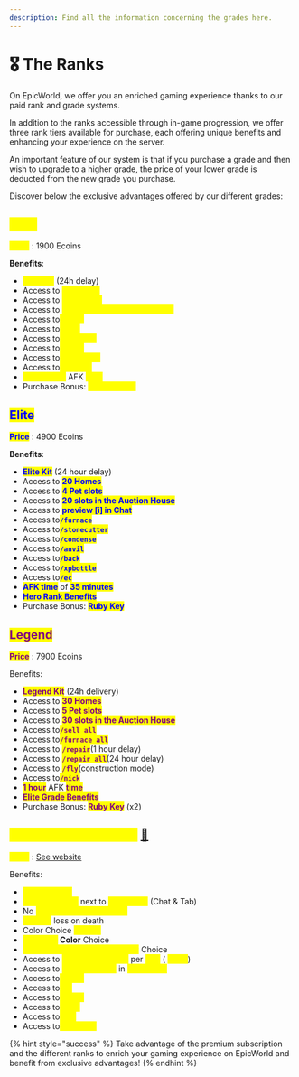 ```yaml
---
description: Find all the information concerning the grades here.
---
```


# 🎖️ The Ranks

On EpicWorld, we offer you an enriched gaming experience thanks to our paid rank and grade systems.

In addition to the ranks accessible through in-game progression, we offer three rank tiers available for purchase, each offering unique benefits and enhancing your experience on the server.

An important feature of our system is that if you purchase a grade and then wish to upgrade to a higher grade, the price of your lower grade is deducted from the new grade you purchase.

Discover below the exclusive advantages offered by our different grades:

## <mark style="color:yellow;">Hero</mark>

<mark style="color:yellow;">**Price**</mark> : 1900 Ecoins

**Benefits**:

* <mark style="color:yellow;">**Hero Kit**</mark> (24h delay)
* Access to <mark style="color:yellow;">**10 Homes**</mark>
* Access to <mark style="color:yellow;">**3 Pet slots**</mark>
* Access to <mark style="color:yellow;">**10 slots in the Auction House**</mark>
* Access to<mark style="color:yellow;">**`/craft`**</mark>
* Access to<mark style="color:yellow;">**`/fire`**</mark>
* Access to<mark style="color:yellow;">**`/pweather`**</mark>
* Access to<mark style="color:yellow;">**`/ptime`**</mark>
* Access to<mark style="color:yellow;">**`/sell hand`**</mark>
* Access to<mark style="color:yellow;">**`/tpahere`**</mark>
* <mark style="color:yellow;">**25 minutes**</mark> AFK <mark style="color:yellow;">**time**</mark>
* Purchase Bonus: <mark style="color:yellow;">**Emerald Key**</mark>

## <mark style="color:blue;">Elite</mark>

<mark style="color:blue;">**Price**</mark> : 4900 Ecoins

**Benefits**:

* <mark style="color:blue;">**Elite Kit**</mark> (24 hour delay)
* Access to <mark style="color:blue;">**20 Homes**</mark>
* Access to <mark style="color:blue;">**4 Pet slots**</mark>
* Access to <mark style="color:blue;">**20 slots in the Auction House**</mark>
* Access to <mark style="color:blue;">**preview \[i] in Chat**</mark>
* Access to<mark style="color:blue;">**`/furnace`**</mark>
* Access to<mark style="color:blue;">**`/stonecutter`**</mark>
* Access to<mark style="color:blue;">**`/condense`**</mark>
* Access to<mark style="color:blue;">**`/anvil`**</mark>
* Access to<mark style="color:blue;">**`/back`**</mark>
* Access to<mark style="color:blue;">**`/xpbottle`**</mark>
* Access to<mark style="color:blue;">**`/ec`**</mark>
* <mark style="color:blue;">**AFK time**</mark> of <mark style="color:blue;">**35 minutes**</mark>
* <mark style="color:blue;">**Hero Rank Benefits**</mark>
* Purchase Bonus: <mark style="color:blue;">**Ruby Key**</mark>

## <mark style="color:purple;">Legend</mark>

<mark style="color:purple;">**Price**</mark> : 7900 Ecoins

&#x20;Benefits:

* <mark style="color:purple;">**Legend Kit**</mark> (24h delivery)
* Access to <mark style="color:purple;">**30 Homes**</mark>
* Access to <mark style="color:purple;">**5 Pet slots**</mark>
* Access to <mark style="color:purple;">**30 slots in the Auction House**</mark>
* Access to<mark style="color:purple;">**`/sell all`**</mark>
* Access to<mark style="color:purple;">**`/furnace all`**</mark>
* Access to <mark style="color:purple;">**`/repair`**</mark>(1 hour delay)
* Access to <mark style="color:purple;">**`/repair all`**</mark>(24 hour delay)
* Access to <mark style="color:purple;">**`/fly`**</mark>(construction mode)
* Access to<mark style="color:purple;">**`/nick`**</mark>
* <mark style="color:purple;">**1 hour**</mark> AFK <mark style="color:purple;">**time**</mark>
* <mark style="color:purple;">**Elite Grade Benefits**</mark>
* Purchase Bonus: <mark style="color:purple;">**Ruby Key**</mark> (x2)

## <mark style="color:yellow;">Premium Subscription</mark> [👑](https://emojipedia.org/fr/couronne)

<mark style="color:yellow;">**Price**</mark> : [See website](https://store.epicworld.gg/)

Benefits:&#x20;

* <mark style="color:yellow;">**1,500 Ecoins**</mark>
* <mark style="color:yellow;">**Exclusive Icon**</mark> next to <mark style="color:yellow;">**Username**</mark> (Chat & Tab)
* No <mark style="color:yellow;">**Teleportation cooldown**</mark>
* <mark style="color:yellow;">**No EXP**</mark> loss on death
* Color Choice <mark style="color:yellow;">**in Chat**</mark>
* <mark style="color:yellow;">**Highlight**</mark>**&#x20;Color** Choice
* <mark style="color:yellow;">**Player Warp Description Color**</mark> Choice
* Access to <mark style="color:yellow;">**1 Rare Class Card**</mark> per <mark style="color:yellow;">**Day**</mark> ( <mark style="color:yellow;">**`/shop`**</mark>)
* Access to <mark style="color:yellow;">**1 Bonus Chest**</mark> in <mark style="color:yellow;">**Dungeons**</mark>
* Access to<mark style="color:yellow;">**`/craft`**</mark>
* Access to<mark style="color:yellow;">**`/ec`**</mark>
* Access to<mark style="color:yellow;">**`/emoji`**</mark>
* Access to<mark style="color:yellow;">**`/feed`**</mark>
* Access to<mark style="color:yellow;">**`/hdb`**</mark>
* Access to<mark style="color:yellow;">**`/sell all`**</mark>

{% hint style="success" %}
Take advantage of the premium subscription and the different ranks to enrich your gaming experience on EpicWorld and benefit from exclusive advantages!
{% endhint %}

